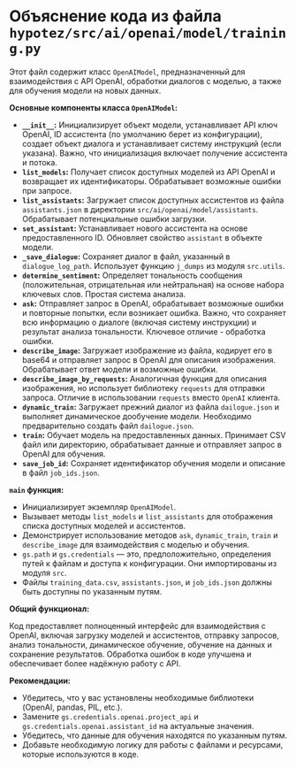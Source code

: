 # Объяснение кода из файла `hypotez/src/ai/openai/model/training.py`

Этот файл содержит класс `OpenAIModel`, предназначенный для взаимодействия с API OpenAI, обработки диалогов с моделью, а также для обучения модели на новых данных.

**Основные компоненты класса `OpenAIModel`:**

* **`__init__`:** Инициализирует объект модели, устанавливает API ключ OpenAI, ID ассистента (по умолчанию берет из конфигурации), создает объект диалога и устанавливает систему инструкций (если указана). Важно, что инициализация включает получение ассистента и потока.
* **`list_models`:**  Получает список доступных моделей из API OpenAI и возвращает их идентификаторы.  Обрабатывает возможные ошибки при запросе.
* **`list_assistants`:** Загружает список доступных ассистентов из файла `assistants.json` в директории `src/ai/openai/model/assistants`. Обрабатывает потенциальные ошибки загрузки.
* **`set_assistant`:** Устанавливает нового ассистента на основе предоставленного ID. Обновляет свойство `assistant` в объекте модели.
* **`_save_dialogue`:** Сохраняет диалог в файл, указанный в `dialogue_log_path`.  Использует функцию `j_dumps` из модуля `src.utils`.
* **`determine_sentiment`:** Определяет тональность сообщения (положительная, отрицательная или нейтральная) на основе набора ключевых слов.  Простая система анализа.
* **`ask`:** Отправляет запрос в OpenAI, обрабатывает возможные ошибки и повторные попытки, если возникает ошибка. Важно, что сохраняет всю информацию о диалоге (включая систему инструкции) и результат анализа тональности. Ключевое отличие - обработка ошибки.
* **`describe_image`:**  Загружает изображение из файла, кодирует его в base64 и отправляет запрос в OpenAI для описания изображения. Обрабатывает ответ модели и возможные ошибки.
* **`describe_image_by_requests`:**  Аналогичная функция для описания изображения, но использует библиотеку `requests` для отправки запроса.  Отличие в использовании `requests` вместо `OpenAI` клиента.
* **`dynamic_train`:**  Загружает прежний диалог из файла `dailogue.json` и выполняет динамическое дообучение модели. Необходимо предварительно создать файл `dailogue.json`.
* **`train`:** Обучает модель на предоставленных данных.  Принимает CSV файл или директорию, обрабатывает данные и отправляет запрос в OpenAI для обучения.
* **`save_job_id`:** Сохраняет идентификатор обучения модели и описание в файл `job_ids.json`.

**`main` функция:**

* Инициализирует экземпляр `OpenAIModel`.
* Вызывает методы `list_models` и `list_assistants` для отображения списка доступных моделей и ассистентов.
*  Демонстрирует использование методов `ask`, `dynamic_train`, `train` и `describe_image` для взаимодействия с моделью и обучения.
* `gs.path` и `gs.credentials` — это, предположительно, определения путей к файлам и доступа к конфигурации.  Они импортированы из модуля `src`.
* Файлы `training_data.csv`, `assistants.json`, и `job_ids.json` должны быть доступны по указанным путям.


**Общий функционал:**

Код предоставляет полноценный интерфейс для взаимодействия с OpenAI, включая загрузку моделей и ассистентов, отправку запросов, анализ тональности, динамическое обучение, обучение на данных и сохранение результатов. Обработка ошибок в коде улучшена и обеспечивает более надёжную работу с API.


**Рекомендации:**

* Убедитесь, что у вас установлены необходимые библиотеки (OpenAI, pandas, PIL, etc.).
* Замените `gs.credentials.openai.project_api` и `gs.credentials.openai.assistant_id` на актуальные значения.
* Убедитесь, что данные для обучения находятся по указанным путям.
*  Добавьте необходимую логику для работы с файлами и ресурсами, которые используются в коде.